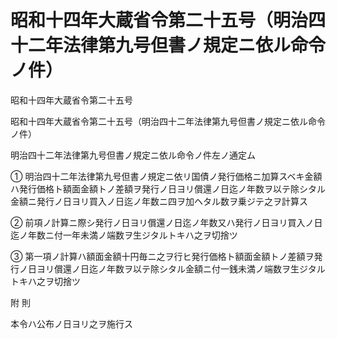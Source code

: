 # 昭和十四年大蔵省令第二十五号（明治四十二年法律第九号但書ノ規定ニ依ル命令ノ件）

昭和十四年大蔵省令第二十五号

昭和十四年大蔵省令第二十五号（明治四十二年法律第九号但書ノ規定ニ依ル命令ノ件）

明治四十二年法律第九号但書ノ規定ニ依ル命令ノ件左ノ通定ム

① 明治四十二年法律第九号但書ノ規定ニ依リ国債ノ発行価格ニ加算スベキ金額ハ発行価格ト額面金額トノ差額ヲ発行ノ日ヨリ償還ノ日迄ノ年数ヲ以テ除シタル金額ニ発行ノ日ヨリ買入ノ日迄ノ年数ニ四ヲ加ヘタル数ヲ乗ジテ之ヲ計算ス

② 前項ノ計算ニ際シ発行ノ日ヨリ償還ノ日迄ノ年数又ハ発行ノ日ヨリ買入ノ日迄ノ年数ニ付一年未満ノ端数ヲ生ジタルトキハ之ヲ切捨ツ

③ 第一項ノ計算ハ額面金額十円毎ニ之ヲ行ヒ発行価格ト額面金額トノ差額ヲ発行ノ日ヨリ償還ノ日迄ノ年数ヲ以テ除シタル金額ニ付一銭未満ノ端数ヲ生ジタルトキハ之ヲ切捨ツ

附 則

本令ハ公布ノ日ヨリ之ヲ施行ス
